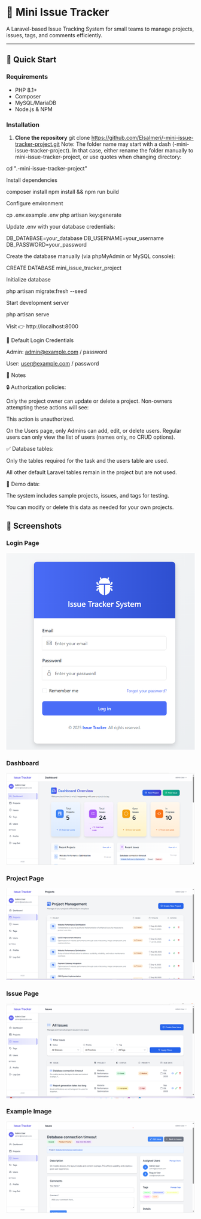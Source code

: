 # 📝 Mini Issue Tracker

A Laravel-based Issue Tracking System for small teams to manage projects, issues, tags, and comments efficiently.  

---

## 🚀 Quick Start

### Requirements
- PHP 8.1+
- Composer
- MySQL/MariaDB
- Node.js & NPM

### Installation

1. **Clone the repository**
   git clone https://github.com/ElsaImeri/-mini-issue-tracker-project.git
   Note: The folder name may start with a dash (-mini-issue-tracker-project).
  In that case, either rename the folder manually to mini-issue-tracker-project,
 or use quotes when changing directory:

 cd ".\-mini-issue-tracker-project"

 Install dependencies

composer install
npm install && npm run build


Configure environment

cp .env.example .env
php artisan key:generate

 
Update .env with your database credentials:

DB_DATABASE=your_database
DB_USERNAME=your_username
DB_PASSWORD=your_password

Create the database manually (via phpMyAdmin or MySQL console):

CREATE DATABASE mini_issue_tracker_project 

Initialize database

php artisan migrate:fresh --seed


Start development server

php artisan serve


Visit 👉 http://localhost:8000

🔐 Default Login Credentials

Admin: admin@example.com / password

User: user@example.com / password

📌 Notes

🔒 Authorization policies:

Only the project owner can update or delete a project. Non-owners attempting these actions will see:

This action is unauthorized.


On the Users page, only Admins can add, edit, or delete users.
Regular users can only view the list of users (names only, no CRUD options).

✅ Database tables:

Only the tables required for the task and the users table are used.

All other default Laravel tables remain in the project but are not used.

📂 Demo data:

The system includes sample projects, issues, and tags for testing.

You can modify or delete this data as needed for your own projects.

## 📸 Screenshots

### Login Page
![Login](screenshots/login.png)

### Dashboard
![Dashboard](screenshots/dashboard.png)

### Project Page
![Project](screenshots/project.png)

### Issue Page
![Issue](screenshots/issue.png)

### Example Image
![Example](screenshots/image.png)
